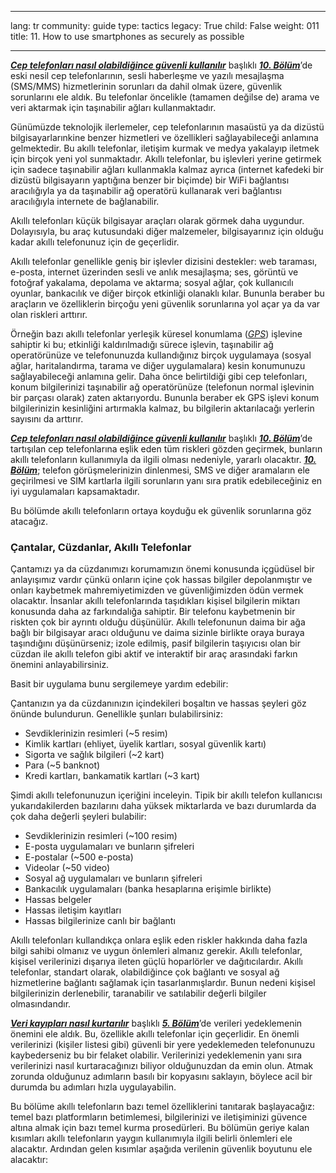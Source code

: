

---

lang: tr
community: guide
type: tactics
legacy: True
child: False
weight: 011
title: 11. How to use smartphones as securely as possible

---

[***Cep telefonları nasıl olabildiğince güvenli kullanılır***](/tr/chapter-10) başlıklı [***10. Bölüm***](/tr/chapter-10)’de eski nesil cep telefonlarının, sesli haberleşme ve yazılı mesajlaşma (SMS/MMS) hizmetlerinin sorunları da dahil olmak üzere, güvenlik sorunlarını ele aldık. Bu telefonlar öncelikle (tamamen değilse de) arama ve veri aktarmak için taşınabilir ağları kullanmaktadır.

Günümüzde teknolojik ilerlemeler, cep telefonlarının masaüstü ya da dizüstü bilgisayarlarınkine benzer hizmetleri ve özellikleri sağlayabileceği anlamına gelmektedir. Bu akıllı telefonlar, iletişim kurmak ve medya yakalayıp iletmek için birçok yeni yol sunmaktadır. Akıllı telefonlar, bu işlevleri yerine getirmek için sadece taşınabilir ağları kullanmakla kalmaz ayrıca (internet kafedeki bir dizüstü bilgisayarın yaptığına benzer bir biçimde) bir WiFi bağlantısı aracılığıyla ya da taşınabilir ağ operatörü kullanarak veri bağlantısı aracılığıyla internete de bağlanabilir.

Akıllı telefonları küçük bilgisayar araçları olarak görmek daha uygundur. Dolayısıyla, bu araç kutusundaki diğer malzemeler, bilgisayarınız için olduğu kadar akıllı telefonunuz için de geçerlidir.

Akıllı telefonlar genellikle geniş bir işlevler dizisini destekler: web taraması, e-posta, internet üzerinden sesli ve anlık mesajlaşma; ses, görüntü ve fotoğraf yakalama, depolama ve aktarma; sosyal ağlar, çok kullanıcılı oyunlar, bankacılık ve diğer birçok etkinliği olanaklı kılar. Bununla beraber bu araçların ve özelliklerin birçoğu yeni güvenlik sorunlarına yol açar ya da var olan riskleri arttırır. 

Örneğin bazı akıllı telefonlar yerleşik küresel konumlama ([*GPS*](/tr/Glossary#GPS)) işlevine sahiptir ki bu; etkinliği kaldırılmadığı sürece işlevin, taşınabilir ağ operatörünüze ve telefonunuzda kullandığınız birçok uygulamaya (sosyal ağlar, haritalandırma, tarama ve diğer uygulamalara) kesin konumunuzu sağlayabileceği anlamına gelir. Daha önce belirtildiği gibi cep telefonları, konum bilgilerinizi taşınabilir ağ operatörünüze (telefonun normal işlevinin bir parçası olarak) zaten aktarıyordu. Bununla beraber ek GPS işlevi konum bilgilerinizin kesinliğini artırmakla kalmaz, bu bilgilerin aktarılacağı yerlerin sayısını da arttırır.

[***Cep telefonları nasıl olabildiğince güvenli kullanılır***](/tr/chapter-10) başlıklı [***10. Bölüm***](/tr/chapter-10)’de tartışılan cep telefonlarına eşlik eden tüm riskleri gözden geçirmek, bunların akıllı telefonların kullanımıyla da ilgili olması nedeniyle, yararlı olacaktır. [***10. Bölüm***](/tr/chapter-10); telefon görüşmelerinizin dinlenmesi, SMS ve diğer aramaların ele geçirilmesi ve SIM kartlarla ilgili sorunların yanı sıra pratik edebileceğiniz en iyi uygulamaları kapsamaktadır.

Bu bölümde akıllı telefonların ortaya koyduğu ek güvenlik sorunlarına göz atacağız.

### Çantalar, Cüzdanlar, Akıllı Telefonlar ###

Çantamızı ya da cüzdanımızı korumamızın önemi konusunda içgüdüsel bir anlayışımız vardır çünkü onların içine çok hassas bilgiler depolanmıştır ve onları kaybetmek mahremiyetimizden ve güvenliğimizden ödün vermek olacaktır. İnsanlar akıllı telefonlarında taşıdıkları kişisel bilgilerin miktarı konusunda daha az farkındalığa sahiptir. Bir telefonu kaybetmenin bir riskten çok bir ayrıntı olduğu düşünülür. Akıllı telefonunun daima bir ağa bağlı bir bilgisayar aracı olduğunu ve daima sizinle birlikte oraya buraya taşındığını düşünürseniz; izole edilmiş, pasif bilgilerin taşıyıcısı olan bir cüzdan ile akıllı telefon gibi aktif ve interaktif bir araç arasındaki farkın önemini anlayabilirsiniz.

Basit bir uygulama bunu sergilemeye yardım edebilir:

Çantanızın ya da cüzdanınızın içindekileri boşaltın ve hassas şeyleri göz önünde bulundurun. Genellikle şunları bulabilirsiniz:
- Sevdiklerinizin resimleri (~5 resim)
- Kimlik kartları (ehliyet, üyelik kartları, sosyal güvenlik kartı)
- Sigorta ve sağlık bilgileri (~2 kart)
- Para (~5 banknot)
- Kredi kartları, bankamatik kartları (~3 kart)

Şimdi akıllı telefonunuzun içeriğini inceleyin. Tipik bir akıllı telefon kullanıcısı yukarıdakilerden bazılarını daha yüksek miktarlarda ve bazı durumlarda da çok daha değerli şeyleri bulabilir:

- Sevdiklerinizin resimleri (~100 resim)
- E-posta uygulamaları ve bunların şifreleri
- E-postalar (~500 e-posta)
- Videolar (~50 video)
- Sosyal ağ uygulamaları ve bunların şifreleri
- Bankacılık uygulamaları (banka hesaplarına erişimle birlikte)
- Hassas belgeler
- Hassas iletişim kayıtları
- Hassas bilgilerinize canlı bir bağlantı 

Akıllı telefonları kullandıkça onlara eşlik eden riskler hakkında daha fazla bilgi sahibi olmanız ve uygun önlemleri almanız gerekir. Akıllı telefonlar, kişisel verilerinizi dışarıya ileten güçlü hoparlörler ve dağıtıcılardır. Akıllı telefonlar, standart olarak, olabildiğince çok bağlantı ve sosyal ağ hizmetlerine bağlantı sağlamak için tasarlanmışlardır. Bunun nedeni kişisel bilgilerinizin derlenebilir, taranabilir ve satılabilir değerli bilgiler olmasındandır.

[***Veri kayıpları nasıl kurtarılır***](/tr/chapter-5) başlıklı [***5. Bölüm***](/tr/chapter-5)’de verileri yedeklemenin önemini ele aldık. Bu, özellikle akıllı telefonlar için geçerlidir. En önemli verilerinizi (kişiler listesi gibi) güvenli bir yere yedeklemeden telefonunuzu kaybederseniz bu bir felaket olabilir. Verilerinizi yedeklemenin yanı sıra verilerinizi nasıl kurtaracağınızı biliyor olduğunuzdan da emin olun. Atmak zorunda olduğunuz adımların basılı bir kopyasını saklayın, böylece acil bir durumda bu adımları hızla uygulayabilin.

Bu bölüme akıllı telefonların bazı temel özelliklerini tanıtarak başlayacağız: temel bazı platformların betimlemesi, bilgilerinizi ve iletişiminizi güvence altına almak için bazı temel kurma prosedürleri. Bu bölümün geriye kalan kısımları akıllı telefonların yaygın kullanımıyla ilgili belirli önlemleri ele alacaktır. Ardından gelen kısımlar aşağıda verilenin güvenlik boyutunu ele alacaktır:


